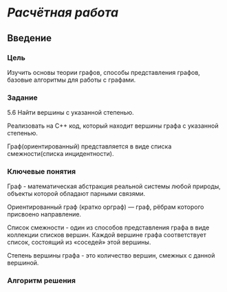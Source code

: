 # *Расчётная работа*
## Введение
### Цель
Изучить основы теории графов, способы представления графов, базовые алгоритмы для работы с графами.
### Задание
5.6 Найти вершины с указанной степенью.

Реализовать на C++ код, который находит вершины графа с указанной степенью.

Граф(ориентированный) представляется в виде списка смежности(списка инцидентности).
### Ключевые понятия
Граф - математическая абстракция реальной системы любой природы, объекты которой обладают парными связями.

Ориентированный граф (кратко орграф) — граф, рёбрам которого присвоено направление.

Список смежности - один из способов представления графа в виде коллекции списков вершин. Каждой вершине графа соответствует список, состоящий из «соседей» этой вершины.

Степень вершины графа - это количество вершин, смежных с данной вершиной.
### Алгоритм решения
